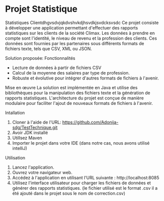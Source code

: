 # Projet Statistique
 Statistiques Clientdhgvsdvjqkdvshvkdjhsvdkjsvdcksvsdc
Ce projet consiste à développer une application permettant d'effectuer des rapports statistiques sur les clients de la société Climax. Les données à prendre en compte sont l'identité, le niveau de revenu et la profession des clients. Ces données sont fournies par les partenaires sous différents formats de fichiers texte, tels que CSV, XML ou JSON.

Solution proposée:
Fonctionnalités
- Lecture de données à partir de fichiers CSV
- Calcul de la moyenne des salaires par type de profession.
- Robuste et évolutive pour intégrer d'autres formats de fichiers à l'avenir.

Mise en œuvre
La solution est implémentée en Java et utilise des bibliothèques pour la manipulation des fichiers texte et la génération de rapports statistiques. L'architecture du projet est conçue de manière modulaire pour faciliter l'ajout de nouveaux formats de fichiers à l'avenir.

Intallation
1) Cloner à l'aide de l'URL:
https://github.com/Adonija-sdg/TestTechnique.git
2) Avoir JDK installé
3) Utillsez Maven
4) Importer le projet dans votre IDE (dans notre cas, nous avons utilisé intelliJ)

   
Utilisation
1) Lancez l'application.
2) Ouvrez votre navigateur web.
3) Accédez à l'application en utilisant l'URL suivante : http://localhost:8085
4) Utilisez l'interface utilisateur pour charger les fichiers de données et générer des rapports statistiques. (le fichier utilisé est le format .csv il a été ajouté dans le projet sous le nom de correction.csv)
